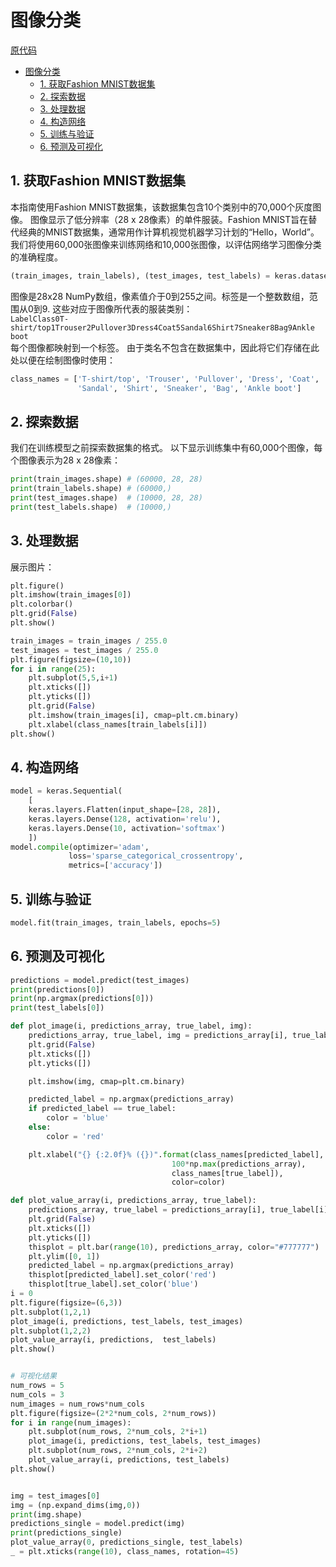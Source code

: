 # 图像分类
[原代码](../Codes/Image_Classification_1.py)
<!-- TOC -->

- [图像分类](#图像分类)
    - [1. 获取Fashion MNIST数据集](#1-获取fashion-mnist数据集)
    - [2. 探索数据](#2-探索数据)
    - [3. 处理数据](#3-处理数据)
    - [4. 构造网络](#4-构造网络)
    - [5. 训练与验证](#5-训练与验证)
    - [6. 预测及可视化](#6-预测及可视化)

<!-- /TOC -->
## 1. 获取Fashion MNIST数据集
本指南使用Fashion MNIST数据集，该数据集包含10个类别中的70,000个灰度图像。 图像显示了低分辨率（28 x 28像素）的单件服装。Fashion MNIST旨在替代经典的MNIST数据集，通常用作计算机视觉机器学习计划的“Hello，World”。我们将使用60,000张图像来训练网络和10,000张图像，以评估网络学习图像分类的准确程度。
```python
(train_images, train_labels), (test_images, test_labels) = keras.datasets.fashion_mnist.load_data()
```
图像是28x28 NumPy数组，像素值介于0到255之间。标签是一个整数数组，范围从0到9. 这些对应于图像所代表的服装类别：  
`LabelClass0T-shirt/top1Trouser2Pullover3Dress4Coat5Sandal6Shirt7Sneaker8Bag9Ankle boot`  
每个图像都映射到一个标签。 由于类名不包含在数据集中，因此将它们存储在此处以便在绘制图像时使用：  
```python
class_names = ['T-shirt/top', 'Trouser', 'Pullover', 'Dress', 'Coat', 
               'Sandal', 'Shirt', 'Sneaker', 'Bag', 'Ankle boot']
```
## 2. 探索数据
我们在训练模型之前探索数据集的格式。 以下显示训练集中有60,000个图像，每个图像表示为28 x 28像素：  
```python
print(train_images.shape) # (60000, 28, 28)
print(train_labels.shape) # (60000,)
print(test_images.shape)  # (10000, 28, 28)
print(test_labels.shape)  # (10000,)
```
## 3. 处理数据
展示图片：
```python
plt.figure()
plt.imshow(train_images[0])
plt.colorbar()
plt.grid(False)
plt.show()
```
```python
train_images = train_images / 255.0
test_images = test_images / 255.0
plt.figure(figsize=(10,10))
for i in range(25):
    plt.subplot(5,5,i+1)
    plt.xticks([])
    plt.yticks([])
    plt.grid(False)
    plt.imshow(train_images[i], cmap=plt.cm.binary)
    plt.xlabel(class_names[train_labels[i]])
plt.show()
```
## 4. 构造网络
```python
model = keras.Sequential(
    [
    keras.layers.Flatten(input_shape=[28, 28]),
    keras.layers.Dense(128, activation='relu'),
    keras.layers.Dense(10, activation='softmax')
    ])
model.compile(optimizer='adam',
             loss='sparse_categorical_crossentropy',
             metrics=['accuracy'])
```
## 5. 训练与验证
```python
model.fit(train_images, train_labels, epochs=5)
```

## 6. 预测及可视化
```python
predictions = model.predict(test_images)
print(predictions[0])
print(np.argmax(predictions[0]))
print(test_labels[0])

def plot_image(i, predictions_array, true_label, img):
    predictions_array, true_label, img = predictions_array[i], true_label[i], img[i]
    plt.grid(False)
    plt.xticks([])
    plt.yticks([])

    plt.imshow(img, cmap=plt.cm.binary)

    predicted_label = np.argmax(predictions_array)
    if predicted_label == true_label:
        color = 'blue'
    else:
        color = 'red'

    plt.xlabel("{} {:2.0f}% ({})".format(class_names[predicted_label],
                                    100*np.max(predictions_array),
                                    class_names[true_label]),
                                    color=color)

def plot_value_array(i, predictions_array, true_label):
    predictions_array, true_label = predictions_array[i], true_label[i]
    plt.grid(False)
    plt.xticks([])
    plt.yticks([])
    thisplot = plt.bar(range(10), predictions_array, color="#777777")
    plt.ylim([0, 1]) 
    predicted_label = np.argmax(predictions_array)
    thisplot[predicted_label].set_color('red')
    thisplot[true_label].set_color('blue')
i = 0
plt.figure(figsize=(6,3))
plt.subplot(1,2,1)
plot_image(i, predictions, test_labels, test_images)
plt.subplot(1,2,2)
plot_value_array(i, predictions,  test_labels)
plt.show()


# 可视化结果
num_rows = 5
num_cols = 3
num_images = num_rows*num_cols
plt.figure(figsize=(2*2*num_cols, 2*num_rows))
for i in range(num_images):
    plt.subplot(num_rows, 2*num_cols, 2*i+1)
    plot_image(i, predictions, test_labels, test_images)
    plt.subplot(num_rows, 2*num_cols, 2*i+2)
    plot_value_array(i, predictions, test_labels)
plt.show()


img = test_images[0]
img = (np.expand_dims(img,0))
print(img.shape)
predictions_single = model.predict(img)
print(predictions_single)
plot_value_array(0, predictions_single, test_labels)
_ = plt.xticks(range(10), class_names, rotation=45)
```

